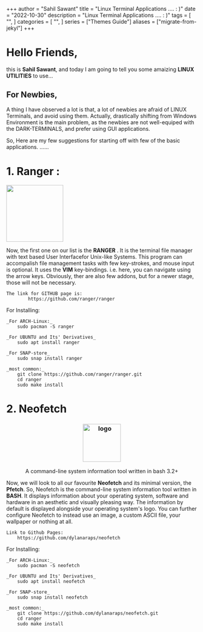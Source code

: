 +++
author = "Sahil Sawant"
title = "Linux Terminal Applications ....  : )"
date = "2022-10-30"
description = "Linux Terminal Applications ....  : )"
tags = [
    "",
]
categories = [
    "",
]
series = ["Themes Guide"]
aliases = ["migrate-from-jekyl"]
+++

# Hello Friends,
this is **Sahil Sawant**, and today I am going to tell you some amaizing **LINUX UTILITIES** to use...

## For Newbies,
A thing I have observed a lot is that, a lot of newbies are afraid of LINUX Terminals, and avoid using them.
Actually, drastically shifting from Windows Environment is the main problem, as the newbies are not well-equiped with the DARK-TERMINALS, and prefer using GUI applications.

So, Here are my few suggestions for starting off with few of the basic applications. ......


# 1. Ranger :

<img src="https://ranger.github.io/ranger_logo.png" width="150">

Now, the first one on our list is the **RANGER** .
It is the terminal file manager with text based User Interfacefor Unix-like Systems.
This program can accompalish file management tasks with few key-strokes, and mouse input is optional.
It uses the **VIM** key-bindings. i.e. here, you can navigate using the arrow keys.
Obviously, ther are also few addons, but for a newer stage, those will not be necessary.

    The link for GITHUB page is:
            https://github.com/ranger/ranger
        
For Installing:

    _For ARCH-Linux:_
        sudo pacman -S ranger
        
    _For UBUNTU and Its' Derivatives_
        sudo apt install ranger
        
    _For SNAP-store_
        sudo snap install ranger
        
    _most common:_
        git clone https://github.com/ranger/ranger.git
        cd ranger
        sudo make install


# 2. Neofetch 

<h3 align="center"><img src="https://i.imgur.com/ZQI2EYz.png" alt="logo" height="100px"></h3>
<p align="center">A command-line system information tool written in bash 3.2+</p>

Now, we will look to all our favourite **Neofetch** and its minimal version, the **Pfetch**.
So, Neofetch is the command-line system information tool written in **BASH**.
It displays information about your operating system, software and hardware in an aesthetic and visually pleasing way. 
The information by default is displayed alongside your operating system's logo. 
You can further configure Neofetch to instead use an image, a custom ASCII file, your wallpaper or nothing at all.

    Link to Github Pages:
        https://github.com/dylanaraps/neofetch
        
For Installing:

    _For ARCH-Linux:_
        sudo pacman -S neofetch
        
    _For UBUNTU and Its' Derivatives_
        sudo apt install neofetch
        
    _For SNAP-store_
        sudo snap install neofetch
        
    _most common:_
        git clone https://github.com/dylanaraps/neofetch.git
        cd ranger
        sudo make install

